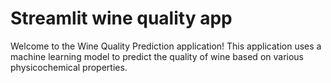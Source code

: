 # Streamlit wine quality app
Welcome to the Wine Quality Prediction application! This application uses a machine learning model to predict the quality of wine based on various physicochemical properties.
